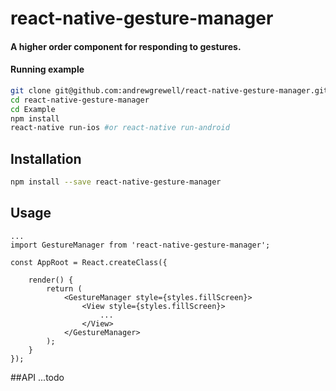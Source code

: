 # react-native-gesture-manager

#### A higher order component for responding to gestures.

#### Running example
```bash
git clone git@github.com:andrewgrewell/react-native-gesture-manager.git
cd react-native-gesture-manager
cd Example
npm install
react-native run-ios #or react-native run-android
```

## Installation
```bash
npm install --save react-native-gesture-manager
```

## Usage
```
...
import GestureManager from 'react-native-gesture-manager';

const AppRoot = React.createClass({
    
    render() {
        return (
            <GestureManager style={styles.fillScreen}>
                <View style={styles.fillScreen}>
                    ...
                </View>
            </GestureManager>
        );
    }
});
```

##API
...todo
